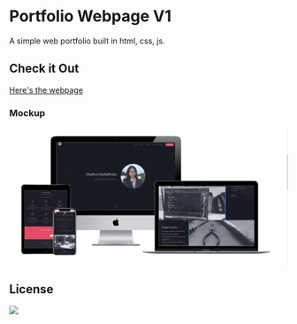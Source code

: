 # Portfolio Webpage V1


A simple web portfolio built in html, css, js.

## Check it Out

[Here's the webpage](https://madhu1607.github.io/)

### Mockup
![Mockup](assets/../images/mockup.png)

## License
![](https://media.tenor.com/images/4f3f6b3c97c9db41678cee99c1f2ea62/tenor.gif)
